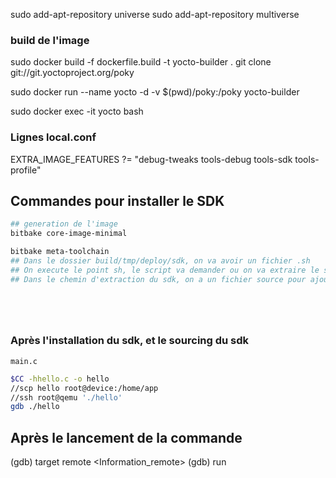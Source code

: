 
sudo add-apt-repository universe
sudo add-apt-repository multiverse

### build de l'image
sudo docker build -f dockerfile.build -t yocto-builder .
git clone git://git.yoctoproject.org/poky

sudo docker run --name yocto -d -v $(pwd)/poky:/poky yocto-builder 

sudo docker exec -it yocto bash

### Lignes local.conf

EXTRA_IMAGE_FEATURES ?= "debug-tweaks tools-debug tools-sdk tools-profile"

## Commandes pour installer le SDK

```bash
## generation de l'image 
bitbake core-image-minimal

bitbake meta-toolchain
## Dans le dossier build/tmp/deploy/sdk, on va avoir un fichier .sh
## On execute le point sh, le script va demander ou on va extraire le sdk, on doit le chemin souhaité.
## Dans le chemin d'extraction du sdk, on a un fichier source pour ajouter les elements du sdk.



 

```

### Après l'installation du sdk, et le sourcing du sdk

```main.c```

```bash
$CC -hhello.c -o hello
//scp hello root@device:/home/app
//ssh root@qemu './hello'
gdb ./hello
```
## Après le lancement de la commande 
(gdb) target remote <Information_remote>
(gdb) run 



